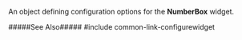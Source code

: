 
<!--shortDescription-->
An object defining configuration options for the **NumberBox** widget.
<!--/shortDescription-->

<!--fullDescription-->
#####See Also#####
#include common-link-configurewidget
<!--/fullDescription-->
